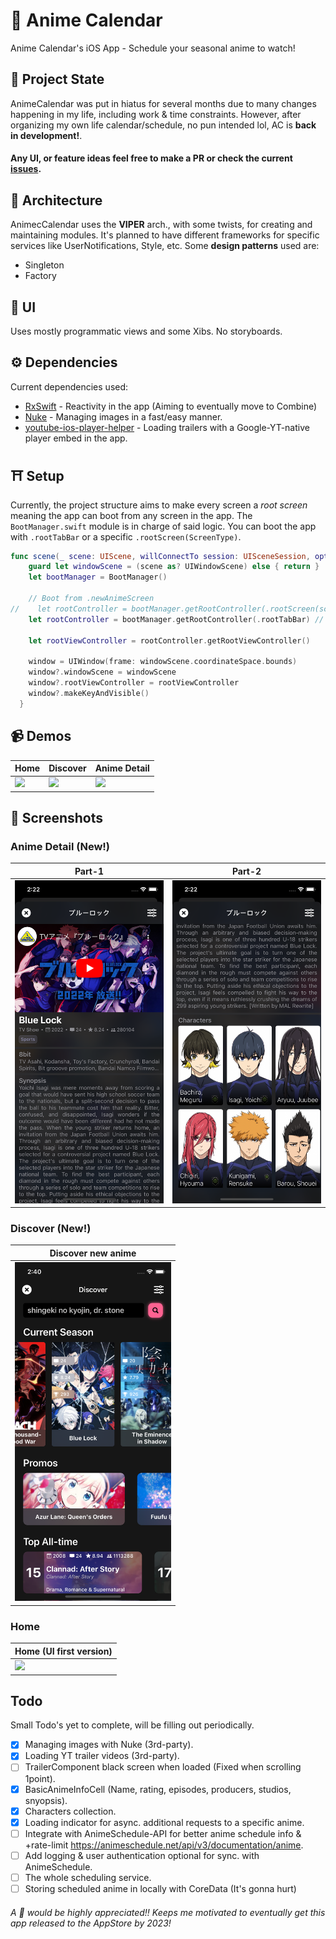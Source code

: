 # 📅 Anime Calendar
Anime Calendar's iOS App - Schedule your seasonal anime to watch!

## 🚧 Project State
AnimeCalendar was put in hiatus for several months due to many changes happening in my life, including work & time constraints. However, after organizing my own life calendar/schedule, no pun intended lol, AC is **back in development!**. 
#### Any UI, or feature ideas feel free to make a PR or check the current [issues](https://github.com/Estremadoyro/AnimeCalendar-iOS/issues).

## 📐 Architecture
AnimecCalendar uses the **VIPER** arch., with some twists, for creating and maintaining modules. It's planned to have different frameworks for specific services like UserNotifications, Style, etc. Some **design patterns** used are:
- Singleton
- Factory

## 🌇 UI
Uses mostly programmatic views and some Xibs. No storyboards.

## ⚙️  Dependencies
Current dependencies used:

- [RxSwift](https://github.com/ReactiveX/RxSwift) - Reactivity in the app (Aiming to eventually move to Combine)
- [Nuke](https://github.com/kean/Nuke) - Managing images in a fast/easy manner.
- [youtube-ios-player-helper](https://github.com/youtube/youtube-ios-player-helper) - Loading trailers with a Google-YT-native player embed in the app.

## ⛩️ Setup
Currently, the project structure aims to make every screen a *root screen* meaning the app can boot from any screen in the app. The `BootManager.swift` module is in charge of said logic. You can boot the app with `.rootTabBar` or a specific `.rootScreen(ScreenType)`.
```swift
func scene(_ scene: UIScene, willConnectTo session: UISceneSession, options connectionOptions: UIScene.ConnectionOptions) {
    guard let windowScene = (scene as? UIWindowScene) else { return }
    let bootManager = BootManager()

    // Boot from .newAnimeScreen
//    let rootController = bootManager.getRootController(.rootScreen(screen: .newAnimeScreen))
    let rootController = bootManager.getRootController(.rootTabBar) // Main boot

    let rootViewController = rootController.getRootViewController()

    window = UIWindow(frame: windowScene.coordinateSpace.bounds)
    window?.windowScene = windowScene
    window?.rootViewController = rootViewController
    window?.makeKeyAndVisible()
  }
```

## 📹 Demos
| Home | Discover | Anime Detail |
| ---| --- | --- |
| <img src="images/ui/home/home-demo.gif" width=250 /> | <img src="images/ui/discover/discover-demo1.gif" width=250 /> | <img src="images/ui/anime-detail/anime-detail-demo1.gif" width=250 /> |

## 📸 Screenshots
### Anime Detail (New!)
| Part-1 | Part-2 |
| --- | --- |
| <img src="images/ui/anime-detail/ios1.png" width=250 /> | <img src="images/ui/anime-detail/ios2.png" width=250 /> |

### Discover (New!)
| Discover new anime |
| --- |
| <img src="images/ui/discover/ios1.png" width=250 /> |

### Home
| Home (UI first version) |
| --- |
| <img src="images/ui/home/ios.png" width=250 /> |

## Todo
Small Todo's yet to complete, will be filling out periodically. 
- [x] Managing images with Nuke (3rd-party).
- [x] Loading YT trailer videos (3rd-party).
- [ ] TrailerComponent black screen when loaded (Fixed when scrolling 1point).
- [x] BasicAnimeInfoCell (Name, rating, episodes, producers, studios, snyopsis).
- [x] Characters collection.
- [x] Loading indicator for async. additional requests to a specific anime.
- [ ] Integrate with AnimeSchedule-API for better anime schedule info & +rate-limit https://animeschedule.net/api/v3/documentation/anime.
- [ ] Add logging & user authentication optional for sync. with AnimeSchedule.
- [ ] The whole scheduling service.
- [ ] Storing scheduled anime in locally with CoreData (It's gonna hurt)

###### A 🌟 would be highly appreciated!! Keeps me motivated to eventually get this app released to the AppStore by 2023!
